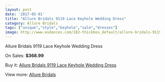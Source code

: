 ```yaml
---
layout: post
date: '2017-05-01'
title: "Allure Bridals 9119 Lace Keyhole Wedding Dress"
category: Allure Bridals
tags: ["unique","style","keyhole","sale","dresses"]
image: http://www.eudances.com/102-thickbox_default/allure-bridals-9119-lace-keyhole-wedding-dress.jpg
---
```

Allure Bridals 9119 Lace Keyhole Wedding Dress

On Sales: **$368.99**
<a href="https://www.eudances.com/en/allure-bridals/34-allure-bridals-9119-lace-keyhole-wedding-dress.html"><amp-img layout="responsive" width="600" height="600" src="//www.eudances.com/102-thickbox_default/allure-bridals-9119-lace-keyhole-wedding-dress.jpg" alt="Allure Bridals 9119 Lace Keyhole Wedding Dress 0" /></a>
<a href="https://www.eudances.com/en/allure-bridals/34-allure-bridals-9119-lace-keyhole-wedding-dress.html"><amp-img layout="responsive" width="600" height="600" src="//www.eudances.com/104-thickbox_default/allure-bridals-9119-lace-keyhole-wedding-dress.jpg" alt="Allure Bridals 9119 Lace Keyhole Wedding Dress 1" /></a>
<a href="https://www.eudances.com/en/allure-bridals/34-allure-bridals-9119-lace-keyhole-wedding-dress.html"><amp-img layout="responsive" width="600" height="600" src="//www.eudances.com/103-thickbox_default/allure-bridals-9119-lace-keyhole-wedding-dress.jpg" alt="Allure Bridals 9119 Lace Keyhole Wedding Dress 2" /></a>

Buy it: [Allure Bridals 9119 Lace Keyhole Wedding Dress](https://www.eudances.com/en/allure-bridals/34-allure-bridals-9119-lace-keyhole-wedding-dress.html "Allure Bridals 9119 Lace Keyhole Wedding Dress")

View more: [Allure Bridals](https://www.eudances.com/en/2-allure-bridals "Allure Bridals")